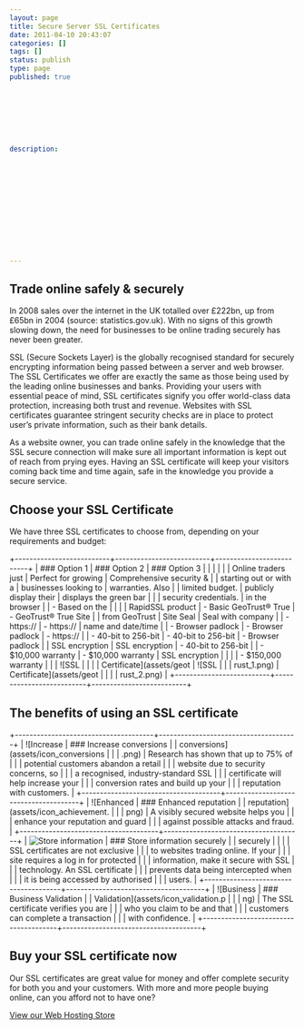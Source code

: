 ```yaml
---
layout: page
title: Secure Server SSL Certificates
date: 2011-04-10 20:43:07
categories: []
tags: []
status: publish
type: page
published: true








description:













---
```

Trade online safely & securely
------------------------------

In 2008 sales over the internet in the UK totalled over £222bn, up from
£65bn in 2004 (source: statistics.gov.uk). With no signs of this growth slowing down, the need for businesses to be online trading securely has never been greater.

SSL (Secure Sockets Layer) is the globally recognised standard for
securely encrypting information being passed between a server and web
browser. The SSL Certificates we offer are exactly the same as those
being used by the leading online businesses and banks. Providing your
users with essential peace of mind, SSL certificates signify you offer
world-class data protection, increasing both trust and revenue. Websites
with SSL certificates guarantee stringent security checks are in place
to protect user’s private information, such as their bank details.

As a website owner, you can trade online safely in the knowledge that
the SSL secure connection will make sure all important information is
kept out of reach from prying eyes. Having an SSL certificate will keep
your visitors coming back time and time again, safe in the knowledge you
provide a secure service.

Choose your SSL Certificate
---------------------------

We have three SSL certificates to choose from, depending on your
requirements and
budget:

+--------------------------+--------------------------+--------------------------+
| ### Option 1             | ### Option 2             | ### Option 3             |
|                          |                          |                          |
| Online traders just      | Perfect for growing      | Comprehensive security & |
| starting out or with a   | businesses looking to    | warranties. Also         |
| limited budget.          | publicly display their   | displays the green bar   |
|                          | security credentials.    | in the browser           |
| -   Based on the         |                          |                          |
|     RapidSSL product     | -   Basic GeoTrust® True | -   GeoTrust® True Site  |
|     from GeoTrust        |     Site Seal            |     Seal with company    |
| -   https://             | -   https://             |     name and date/time   |
| -   Browser padlock      | -   Browser padlock      | -   https://             |
| -   40-bit to 256-bit    | -   40-bit to 256-bit    | -   Browser padlock      |
|     SSL encryption       |     SSL encryption       | -   40-bit to 256-bit    |
| -   \$10,000 warranty    | -   \$10,000 warranty    |     SSL encryption       |
|                          |                          | -   \$150,000 warranty   |
|                          | ![SSL                    |                          |
|                          | Certificate](assets/geot | ![SSL                    |
|                          | rust_1.png)              | Certificate](assets/geot |
|                          |                          | rust_2.png)              |
+--------------------------+--------------------------+--------------------------+

The benefits of using an SSL certificate
----------------------------------------

+--------------------------------------+--------------------------------------+
| ![Increase                           | ### Increase conversions             |
| conversions](assets/icon_conversions |                                      |
| .png)                                | Research has shown that up to 75% of |
|                                      | potential customers abandon a retail |
|                                      | website due to security concerns, so |
|                                      | a recognised, industry-standard SSL  |
|                                      | certificate will help increase your  |
|                                      | conversion rates and build up your   |
|                                      | reputation with customers.           |
+--------------------------------------+--------------------------------------+
| ![Enhanced                           | ### Enhanced reputation              |
| reputation](assets/icon_achievement. |                                      |
| png)                                 | A visibly secured website helps you  |
|                                      | enhance your reputation and guard    |
|                                      | against possible attacks and fraud.  |
+--------------------------------------+--------------------------------------+
| ![Store information                  | ### Store information securely       |
| securely](assets/icon_lock.png)      |                                      |
|                                      | SSL certificates are not exclusive   |
|                                      | to websites trading online. If your  |
|                                      | site requires a log in for protected |
|                                      | information, make it secure with SSL |
|                                      | technology. An SSL certificate       |
|                                      | prevents data being intercepted when |
|                                      | it is being accessed by authorised   |
|                                      | users.                               |
+--------------------------------------+--------------------------------------+
| ![Business                           | ### Business Validation              |
| Validation](assets/icon_validation.p |                                      |
| ng)                                  | The SSL certificate verifies you are |
|                                      | who you claim to be and that         |
|                                      | customers can complete a transaction |
|                                      | with confidence.                     |
+--------------------------------------+--------------------------------------+

Buy your SSL certificate now
----------------------------

Our SSL certificates are great value for money and offer complete
security for both you and your customers. With more and more people
buying online, can you afford not to have one?

[View our Web Hosting Store](/hosting2)
